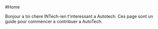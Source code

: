 #Home


Bonjour a toi chere INTech-ien t'interessant a Autotech. Ces page sont un guide pour commencer a contribuer a AutoTech. 
